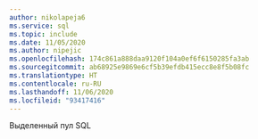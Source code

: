 ```yaml
---
author: nikolapeja6
ms.service: sql
ms.topic: include
ms.date: 11/05/2020
ms.author: nipejic
ms.openlocfilehash: 174c861a888daa9120f104a0ef6f6150285fa3ab
ms.sourcegitcommit: ab68925e9869e6cf5b39efdb415ecc8e8f5b08fc
ms.translationtype: HT
ms.contentlocale: ru-RU
ms.lasthandoff: 11/06/2020
ms.locfileid: "93417416"
---
```

Выделенный пул SQL

